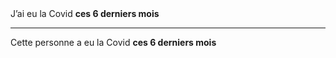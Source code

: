 <!---->J’ai eu la Covid <b>ces 6 derniers mois</b>

---

<!---->Cette personne a eu la Covid <b>ces 6 derniers mois</b>
